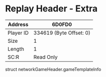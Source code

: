 #  Replay Header - Extra
Address   | 6D0FD0
----------|-------------
Player ID | 334619 (Byte Offset: 0)
Size 	  | 1
Length 	  | 1
SC:R      | Read Only

struct networkGameHeader.gameTemplateInfo
